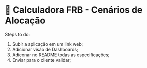 # 🎈 Calculadora FRB - Cenários de Alocação

Steps to do:
1) Subir a aplicação em um link web;
2) Adicionar visão de Dashboards;
3) Adiconar no README todas as especificações;
4) Enviar para o cliente validar;
